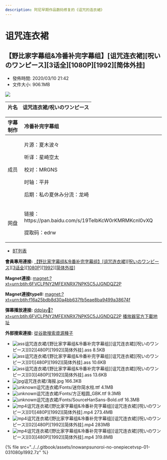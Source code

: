 ```yaml
---
description: 阿尼早期作品数码修复的《诅咒的连衣裙》
---
```


# 诅咒连衣裙

## 【野比家字幕组&冷番补完字幕组】\[诅咒连衣裙\]\[呪いのワンピース\]\[3话全\]\[1080P\]\[1992\]\[简体外挂\]

* 發佈時間: 2020/03/10 21:42
* 文件大小: 906.1MB



![](https://lain.bgm.tv/pic/cover/l/50/b5/194886_qjpZb.jpg)



| 片名 | 诅咒连衣裙/呪いのワンピース |
| :--- | :--- |


<table>
  <thead>
    <tr>
      <th style="text-align:left">&#x5B57;&#x5E55;&#x5236;&#x4F5C;</th>
      <th style="text-align:left">&#x51B7;&#x756A;&#x8865;&#x5B8C;&#x5B57;&#x5E55;&#x7EC4;</th>
    </tr>
  </thead>
  <tbody>
    <tr>
      <td style="text-align:left">&#x6210;&#x5458;</td>
      <td style="text-align:left">
        <p>&#x7247;&#x6E90;&#xFF1A;&#x590F;&#x6728;&#x6CE2;&#x3005;</p>
        <p>&#x542C;&#x8BD1;&#xFF1A;&#x661F;&#x5D0E;&#x7A7A;&#x592A;</p>
        <p>&#x6821;&#x5BF9;&#xFF1A;MRGNS</p>
        <p>&#x65F6;&#x8F74;&#xFF1A;&#x5E73;&#x4E95;</p>
        <p>&#x540E;&#x671F;&#xFF1A;&#x79C1;&#x306E;&#x590F;&#x4F11;&#x307F;&#x5206;&#x6D41;&#xFF1A;&#x9F99;&#x5D0E;</p>
      </td>
    </tr>
    <tr>
      <td style="text-align:left">&#x7F51;&#x76D8;</td>
      <td style="text-align:left">
        <p>&#x94FE;&#x63A5;&#xFF1A;https://pan.baidu.com/s/19TelbKcW0rKMRMKcnl0vXQ</p>
        <p>&#x63D0;&#x53D6;&#x7801;&#xFF1A;edrw</p>
      </td>
    </tr>
  </tbody>
</table>



* [BT列表](https://dmhy.anoneko.com/topics/view/536771_3_480P_1992.html#tabs-1)

**會員專用連接:** [【野比家字幕组&冷番补完字幕组】\[诅咒连衣裙\]\[呪いのワンピース\]\[3话全\]\[1080P\]\[1992\]\[简体外挂\]](https://dl.dmhy.org/2020/03/10/f16a25bdb8d30a4bb637fb5eae8ba9499a38674f.torrent)

**Magnet連接:** [magnet:?xt=urn:btih:6FVCLPNY2MFEXNRX7NPK5C5JJGNDQZ2P](magnet:?xt=urn:btih:6FVCLPNY2MFEXNRX7NPK5C5JJGNDQZ2P&dn=&tr=http%3A%2F%2F104.238.198.186%3A8000%2Fannounce&tr=udp%3A%2F%2F104.238.198.186%3A8000%2Fannounce&tr=http%3A%2F%2Ftracker.openbittorrent.com%3A80%2Fannounce&tr=udp%3A%2F%2Ftracker3.itzmx.com%3A6961%2Fannounce&tr=http%3A%2F%2Ftracker4.itzmx.com%3A2710%2Fannounce&tr=http%3A%2F%2Ftracker.publicbt.com%3A80%2Fannounce&tr=http%3A%2F%2Ftracker.prq.to%2Fannounce&tr=http%3A%2F%2Fopen.acgtracker.com%3A1096%2Fannounce&tr=https%3A%2F%2Ft-115.rhcloud.com%2Fonly_for_ylbud&tr=http%3A%2F%2Ftracker1.itzmx.com%3A8080%2Fannounce&tr=http%3A%2F%2Ftracker2.itzmx.com%3A6961%2Fannounce&tr=udp%3A%2F%2Ftracker1.itzmx.com%3A8080%2Fannounce&tr=udp%3A%2F%2Ftracker2.itzmx.com%3A6961%2Fannounce&tr=udp%3A%2F%2Ftracker3.itzmx.com%3A6961%2Fannounce&tr=udp%3A%2F%2Ftracker4.itzmx.com%3A2710%2Fannounce)

**Magnet連接typeII:** [magnet:?xt=urn:btih:f16a25bdb8d30a4bb637fb5eae8ba9499a38674f](magnet:?xt=urn:btih:f16a25bdb8d30a4bb637fb5eae8ba9499a38674f)

**彈幕播放連接:** [ddplay:magnet:?xt=urn:btih:6FVCLPNY2MFEXNRX7NPK5C5JJGNDQZ2P](ddplay:magnet:?xt=urn:btih:6FVCLPNY2MFEXNRX7NPK5C5JJGNDQZ2P&dn=&tr=http%3A%2F%2F104.238.198.186%3A8000%2Fannounce&tr=udp%3A%2F%2F104.238.198.186%3A8000%2Fannounce&tr=http%3A%2F%2Ftracker.openbittorrent.com%3A80%2Fannounce&tr=udp%3A%2F%2Ftracker3.itzmx.com%3A6961%2Fannounce&tr=http%3A%2F%2Ftracker4.itzmx.com%3A2710%2Fannounce&tr=http%3A%2F%2Ftracker.publicbt.com%3A80%2Fannounce&tr=http%3A%2F%2Ftracker.prq.to%2Fannounce&tr=http%3A%2F%2Fopen.acgtracker.com%3A1096%2Fannounce&tr=https%3A%2F%2Ft-115.rhcloud.com%2Fonly_for_ylbud&tr=http%3A%2F%2Ftracker1.itzmx.com%3A8080%2Fannounce&tr=http%3A%2F%2Ftracker2.itzmx.com%3A6961%2Fannounce&tr=udp%3A%2F%2Ftracker1.itzmx.com%3A8080%2Fannounce&tr=udp%3A%2F%2Ftracker2.itzmx.com%3A6961%2Fannounce&tr=udp%3A%2F%2Ftracker3.itzmx.com%3A6961%2Fannounce&tr=udp%3A%2F%2Ftracker4.itzmx.com%3A2710%2Fannounce) [播放器官方下載地址](http://www.dandanplay.com/?from=dmhy)

**外部搜索連接:** [從谷歌搜索資源種子](https://www.google.com/search?oe=utf-8&q=f16a25bdb8d30a4bb637fb5eae8ba9499a38674f)



* ![ass](https://dmhy.anoneko.com/images/icon/ass.gif)诅咒连衣裙/\[野比家字幕组&冷番补完字幕组\]\[诅咒连衣裙\]\[呪いのワンピース\]\[02\]\[480P\]\[1992\]\[简体外挂\].ass 8.5KB
* ![ass](https://dmhy.anoneko.com/images/icon/ass.gif)诅咒连衣裙/\[野比家字幕组&冷番补完字幕组\]\[诅咒连衣裙\]\[呪いのワンピース\]\[01\]\[480P\]\[1992\]\[简体外挂\].ass 10.6KB
* ![ass](https://dmhy.anoneko.com/images/icon/ass.gif)诅咒连衣裙/\[野比家字幕组&冷番补完字幕组\]\[诅咒连衣裙\]\[呪いのワンピース\]\[03\]\[480P\]\[1992\]\[简体外挂\].ass 13.6KB
* ![jpg](https://dmhy.anoneko.com/images/icon/jpg.gif)诅咒连衣裙/海报.jpg 166.3KB
* ![unknown](https://dmhy.anoneko.com/images/icon/unknown.gif)诅咒连衣裙/Fonts/迷你简水柱.ttf 4.1MB
* ![unknown](https://dmhy.anoneko.com/images/icon/unknown.gif)诅咒连衣裙/Fonts/方正粗圆\_GBK.ttf 9.3MB
* ![unknown](https://dmhy.anoneko.com/images/icon/unknown.gif)诅咒连衣裙/Fonts/SourceHanSans-Bold.otf 16.3MB
* ![mp4](https://dmhy.anoneko.com/images/icon/mp4.gif)诅咒连衣裙/\[野比家字幕组&冷番补完字幕组\]\[诅咒连衣裙\]\[呪いのワンピース\]\[01\]\[480P\]\[1992\]\[简体外挂\].mp4 273.4MB
* ![mp4](https://dmhy.anoneko.com/images/icon/mp4.gif)诅咒连衣裙/\[野比家字幕组&冷番补完字幕组\]\[诅咒连衣裙\]\[呪いのワンピース\]\[02\]\[480P\]\[1992\]\[简体外挂\].mp4 283MB
* ![mp4](https://dmhy.anoneko.com/images/icon/mp4.gif)诅咒连衣裙/\[野比家字幕组&冷番补完字幕组\]\[诅咒连衣裙\]\[呪いのワンピース\]\[03\]\[480P\]\[1992\]\[简体外挂\].mp4 319.8MB

{% file src="../../.gitbook/assets/inowanpsunoroi-no-onepiecetvsp-01-031080p1992.7z" %}

